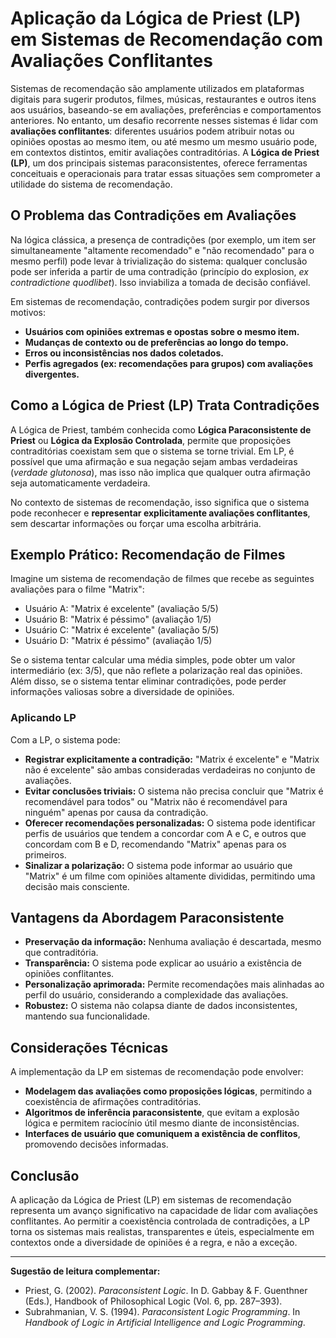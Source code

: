 
# Aplicação da Lógica de Priest (LP) em Sistemas de Recomendação com Avaliações Conflitantes

Sistemas de recomendação são amplamente utilizados em plataformas digitais para sugerir produtos, filmes, músicas, restaurantes e outros itens aos usuários, baseando-se em avaliações, preferências e comportamentos anteriores. No entanto, um desafio recorrente nesses sistemas é lidar com **avaliações conflitantes**: diferentes usuários podem atribuir notas ou opiniões opostas ao mesmo item, ou até mesmo um mesmo usuário pode, em contextos distintos, emitir avaliações contraditórias. A **Lógica de Priest (LP)**, um dos principais sistemas paraconsistentes, oferece ferramentas conceituais e operacionais para tratar essas situações sem comprometer a utilidade do sistema de recomendação.

## O Problema das Contradições em Avaliações

Na lógica clássica, a presença de contradições (por exemplo, um item ser simultaneamente "altamente recomendado" e "não recomendado" para o mesmo perfil) pode levar à trivialização do sistema: qualquer conclusão pode ser inferida a partir de uma contradição (princípio do explosion, *ex contradictione quodlibet*). Isso inviabiliza a tomada de decisão confiável.

Em sistemas de recomendação, contradições podem surgir por diversos motivos:

- **Usuários com opiniões extremas e opostas sobre o mesmo item.**
- **Mudanças de contexto ou de preferências ao longo do tempo.**
- **Erros ou inconsistências nos dados coletados.**
- **Perfis agregados (ex: recomendações para grupos) com avaliações divergentes.**

## Como a Lógica de Priest (LP) Trata Contradições

A Lógica de Priest, também conhecida como **Lógica Paraconsistente de Priest** ou **Lógica da Explosão Controlada**, permite que proposições contraditórias coexistam sem que o sistema se torne trivial. Em LP, é possível que uma afirmação e sua negação sejam ambas verdadeiras (*verdade glutonosa*), mas isso não implica que qualquer outra afirmação seja automaticamente verdadeira.

No contexto de sistemas de recomendação, isso significa que o sistema pode reconhecer e **representar explicitamente avaliações conflitantes**, sem descartar informações ou forçar uma escolha arbitrária.

## Exemplo Prático: Recomendação de Filmes

Imagine um sistema de recomendação de filmes que recebe as seguintes avaliações para o filme "Matrix":

- Usuário A: "Matrix é excelente" (avaliação 5/5)
- Usuário B: "Matrix é péssimo" (avaliação 1/5)
- Usuário C: "Matrix é excelente" (avaliação 5/5)
- Usuário D: "Matrix é péssimo" (avaliação 1/5)

Se o sistema tentar calcular uma média simples, pode obter um valor intermediário (ex: 3/5), que não reflete a polarização real das opiniões. Além disso, se o sistema tentar eliminar contradições, pode perder informações valiosas sobre a diversidade de opiniões.

### Aplicando LP

Com a LP, o sistema pode:

- **Registrar explicitamente a contradição:** "Matrix é excelente" e "Matrix não é excelente" são ambas consideradas verdadeiras no conjunto de avaliações.
- **Evitar conclusões triviais:** O sistema não precisa concluir que "Matrix é recomendável para todos" ou "Matrix não é recomendável para ninguém" apenas por causa da contradição.
- **Oferecer recomendações personalizadas:** O sistema pode identificar perfis de usuários que tendem a concordar com A e C, e outros que concordam com B e D, recomendando "Matrix" apenas para os primeiros.
- **Sinalizar a polarização:** O sistema pode informar ao usuário que "Matrix" é um filme com opiniões altamente divididas, permitindo uma decisão mais consciente.

## Vantagens da Abordagem Paraconsistente

- **Preservação da informação:** Nenhuma avaliação é descartada, mesmo que contraditória.
- **Transparência:** O sistema pode explicar ao usuário a existência de opiniões conflitantes.
- **Personalização aprimorada:** Permite recomendações mais alinhadas ao perfil do usuário, considerando a complexidade das avaliações.
- **Robustez:** O sistema não colapsa diante de dados inconsistentes, mantendo sua funcionalidade.

## Considerações Técnicas

A implementação da LP em sistemas de recomendação pode envolver:

- **Modelagem das avaliações como proposições lógicas**, permitindo a coexistência de afirmações contraditórias.
- **Algoritmos de inferência paraconsistente**, que evitam a explosão lógica e permitem raciocínio útil mesmo diante de inconsistências.
- **Interfaces de usuário que comuniquem a existência de conflitos**, promovendo decisões informadas.

## Conclusão

A aplicação da Lógica de Priest (LP) em sistemas de recomendação representa um avanço significativo na capacidade de lidar com avaliações conflitantes. Ao permitir a coexistência controlada de contradições, a LP torna os sistemas mais realistas, transparentes e úteis, especialmente em contextos onde a diversidade de opiniões é a regra, e não a exceção.

---

**Sugestão de leitura complementar:**  
- Priest, G. (2002). *Paraconsistent Logic*. In D. Gabbay & F. Guenthner (Eds.), Handbook of Philosophical Logic (Vol. 6, pp. 287–393).  
- Subrahmanian, V. S. (1994). *Paraconsistent Logic Programming*. In *Handbook of Logic in Artificial Intelligence and Logic Programming*.

```
